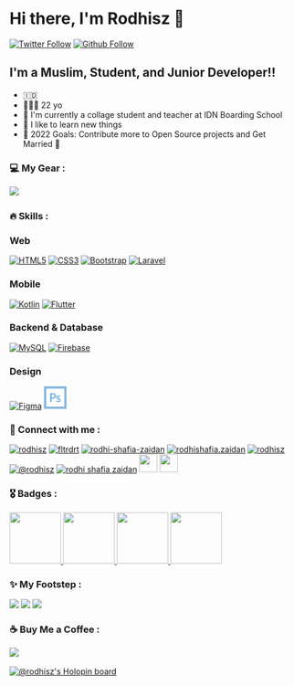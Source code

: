 <h1>Hi there, I'm Rodhisz 👋</h1>

[![Twitter Follow](https://img.shields.io/twitter/follow/fltrdrt?color=1DA1F2&logo=twitter&style=for-the-badge)](https://twitter.com/intent/follow?original_referer=https%3A%2F%2Fgithub.com%2FcodeSTACKr&screen_name=fltrdrt)
[![Github Follow](https://img.shields.io/github/followers/rodhisz?label=Followers&logo=Github&style=for-the-badge)](https://github.com/rodhisz)
<!-- [![Youtube](https://img.shields.io/youtube/channel/subscribers/UCi8IEJr4icIe2Lex_OcxxEw?style=social)](https://www.youtube.com/channel/UCi8IEJr4icIe2Lex_OcxxEw) -->

## I'm a Muslim, Student, and Junior Developer!!

- 🇮🇩 
- 👨🏻‍💻 22 yo
- 🏢 I'm currently a collage student and teacher at IDN Boarding School 
- 🌱 I like to learn new things
- 🥅 2022 Goals: Contribute more to Open Source projects and Get Married 🤣

### 💻  My Gear :

<img width="150px" src="https://img.shields.io/badge/Apple-MacBook_Pro_2017-999999" style="for-the-badge&logo=apple&logoColor=white"/>

### 🔥 Skills :

<p align="left">
<h3>Web</h3>
<a href="https://developer.mozilla.org/en-US/docs/Glossary/HTML5" target="_blank" rel="noreferrer"><img src="https://raw.githubusercontent.com/danielcranney/readme-generator/main/public/icons/skills/html5-colored.svg" width="36" height="36" alt="HTML5" /></a>
<a href="https://www.w3.org/TR/CSS/#css" target="_blank" rel="noreferrer"><img src="https://raw.githubusercontent.com/danielcranney/readme-generator/main/public/icons/skills/css3-colored.svg" width="36" height="36" alt="CSS3" /></a>
<a href="https://getbootstrap.com/" target="_blank" rel="noreferrer"><img src="https://raw.githubusercontent.com/danielcranney/readme-generator/main/public/icons/skills/bootstrap-colored.svg" width="36" height="36" alt="Bootstrap" /></a>
<a href="https://laravel.com/" target="_blank" rel="noreferrer"><img src="https://raw.githubusercontent.com/danielcranney/readme-generator/main/public/icons/skills/laravel-colored.svg" width="36" height="36" alt="Laravel" /></a>
<h3>Mobile</h3>
<a href="https://kotlinlang.org/" target="_blank" rel="noreferrer"><img src="https://raw.githubusercontent.com/danielcranney/readme-generator/main/public/icons/skills/kotlin-colored.svg" width="36" height="36" alt="Kotlin" /></a>
<a href="https://flutter.dev/" target="_blank" rel="noreferrer"><img src="https://raw.githubusercontent.com/danielcranney/readme-generator/main/public/icons/skills/flutter-colored.svg" width="36" height="36" alt="Flutter" /></a>
<h3>Backend & Database</h3>
<a href="https://www.mysql.com/" target="_blank" rel="noreferrer"><img src="https://raw.githubusercontent.com/danielcranney/readme-generator/main/public/icons/skills/mysql-colored.svg" width="36" height="36" alt="MySQL" /></a>
<a href="https://firebase.google.com/" target="_blank" rel="noreferrer"><img src="https://raw.githubusercontent.com/danielcranney/readme-generator/main/public/icons/skills/firebase-colored.svg" width="36" height="36" alt="Firebase" /></a>
<h3>Design</h3>
<a href="https://www.figma.com/" target="_blank" rel="noreferrer"><img src="https://raw.githubusercontent.com/danielcranney/readme-generator/main/public/icons/skills/figma-colored.svg" width="36" height="36" alt="Figma" /></a>
<a href="https://www.photoshop.com/en" target="_blank" rel="noreferrer"> <img src="https://raw.githubusercontent.com/devicons/devicon/master/icons/photoshop/photoshop-line.svg" alt="photoshop" width="40" height="40" /> </a>
</p>


### 🔗 Connect with me :

<p align="left">
<a href="https://dev.to/rodhisz" target="blank"><img src="https://raw.githubusercontent.com/rahuldkjain/github-profile-readme-generator/master/src/images/icons/Social/devto.svg" alt="rodhisz" height="30" width="40" /></a>
<a href="https://twitter.com/fltrdrt" target="blank"><img src="https://raw.githubusercontent.com/rahuldkjain/github-profile-readme-generator/master/src/images/icons/Social/twitter.svg" alt="fltrdrt" height="30" width="40" /></a>
<a href="https://linkedin.com/in/rodhi-shafia-zaidan" target="blank"><img src="https://raw.githubusercontent.com/rahuldkjain/github-profile-readme-generator/master/src/images/icons/Social/linked-in-alt.svg" alt="rodhi-shafia-zaidan" height="30" width="40" /></a>
<a href="https://fb.com/rodhishafia.zaidan" target="blank"><img src="https://raw.githubusercontent.com/rahuldkjain/github-profile-readme-generator/master/src/images/icons/Social/facebook.svg" alt="rodhishafia.zaidan" height="30" width="40" /></a>
<a href="https://instagram.com/rodhisz" target="blank"><img src="https://raw.githubusercontent.com/rahuldkjain/github-profile-readme-generator/master/src/images/icons/Social/instagram.svg" alt="rodhisz" height="30" width="40" /></a>
<a href="https://medium.com/@rodhisz" target="blank"><img src="https://raw.githubusercontent.com/rahuldkjain/github-profile-readme-generator/master/src/images/icons/Social/medium.svg" alt="@rodhisz" height="30" width="40" /></a>
<a href="https://www.youtube.com/c/rodhi shafia zaidan" target="blank"><img src="https://raw.githubusercontent.com/rahuldkjain/github-profile-readme-generator/master/src/images/icons/Social/youtube.svg" alt="rodhi shafia zaidan" height="30" width="40" /></a>
<a href="https://discord.com/users/rodhisz#2676" target="_blank" rel="noreferrer"><img src="https://raw.githubusercontent.com/danielcranney/readme-generator/main/public/icons/socials/discord.svg" width="32" height="32" /></a>
<a href="https://www.stackoverflow.com/users/16866816" target="_blank" rel="noreferrer"><img src="https://raw.githubusercontent.com/danielcranney/readme-generator/main/public/icons/socials/stackoverflow.svg" width="32" height="32" /></a></p>
</p>

### 🎖️ Badges :

<div>
  <a href="https://www.cloudskillsboost.google/public_profiles/1bd306d1-632c-4569-991e-2cb1087a4e11" target="_blank">
      <img src="https://templates.images.credential.net/16590187933301617801540872729153.png" width="90" height="90" />
  </a>
  <a href="https://www.credly.com/badges/a268142a-ac33-426d-ae8b-07001fb17fe4/linked_in?t=rcp5bz" target="_blank">
      <img src="https://images.credly.com/images/ae2f5bae-b110-4ea1-8e26-77cf5f76c81e/GCC_badge_IT_Support_1000x1000.png" width="90" height="90" />
  </a>
  <a href="https://dev.to/rodhisz" target="_blank">
      <img src="https://dev-to-uploads.s3.amazonaws.com/uploads/badge/badge_image/131/hacktoberfest-2021-badge.png" width="90" height="90" />
  </a>
  <a href="https://dev.to/rodhisz" target="_blank">
      <img src=" https://dev-to-uploads.s3.amazonaws.com/uploads/badge/badge_image/206/ht-badge.png" width="90" height="90" />
  </a>
</div>


### ✨ My Footstep :
  
  ![](http://github-profile-summary-cards.vercel.app/api/cards/profile-details?username=rodhisz&theme=default)
  ![](http://github-profile-summary-cards.vercel.app/api/cards/repos-per-language?username=rodhisz&theme=default)
  ![](http://github-profile-summary-cards.vercel.app/api/cards/most-commit-language?username=rodhisz&theme=default)<br>
<!-- <a href="https://github.com/vn7n24fzkq/github-profile-summary-cards">By vn7n24fzkq</a> -->

### ☕ Buy Me a Coffee :
<a href="https://saweria.co/rodhisz" target="_blank">
      <img src="https://saweria.co/_next/image?url=%2F_next%2Fstatic%2Fmedia%2Fchicken_money.a24d8223.svg&w=828&q=75" width="200"/>
</a>

[![@rodhisz's Holopin board](https://holopin.me/rodhisz)](https://holopin.io/@rodhisz)


